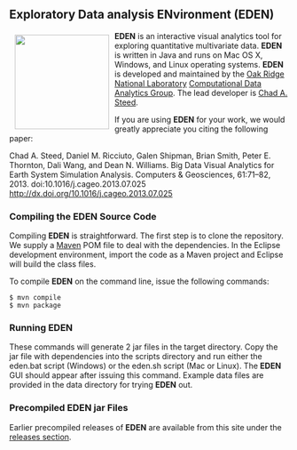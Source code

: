 ## Exploratory Data analysis ENvironment (EDEN)

<img src="http://cda.ornl.gov/projects/eden/img/eden_logo.png" width="170" align="left" hspace="10" vspace="6">

**EDEN** is an interactive visual analytics tool for exploring quantitative multivariate data.  **EDEN** is written in Java and runs on Mac OS X, Windows, and Linux operating systems. **EDEN** is developed and maintained by the [Oak Ridge National Laboratory](http://www.ornl.gov) [Computational Data Analytics Group](http://cda.ornl.gov).  The lead developer is [Chad A. Steed](http://csteed.com/). 

If you are using **EDEN** for your work, we would greatly appreciate you citing the following paper:

Chad A. Steed, Daniel M. Ricciuto, Galen Shipman, Brian Smith, Peter E. Thornton, Dali Wang, and Dean N. Williams. Big Data Visual Analytics for Earth System Simulation Analysis. Computers & Geosciences, 61:71–82, 2013. doi:10.1016/j.cageo.2013.07.025  http://dx.doi.org/10.1016/j.cageo.2013.07.025

### Compiling the EDEN Source Code

Compiling **EDEN** is straightforward.  The first step is to clone the repository.  We supply a [Maven](http://maven.apache.org/) POM file to deal with the dependencies.  In the Eclipse development environment, import the code as a Maven project and Eclipse will build the class files.  

To compile **EDEN** on the command line, issue the following commands:

```
$ mvn compile
$ mvn package
```

### Running EDEN

These commands will generate 2 jar files in the target directory.  Copy the jar file with dependencies into the scripts directory and run either the eden.bat script (Windows) or the eden.sh script (Mac or Linux).  The **EDEN** GUI should appear after issuing this command.  Example data files are provided in the data directory for trying **EDEN** out.  

### Precompiled EDEN jar Files

Earlier precompiled releases of **EDEN** are available from this site under the [releases 
section](https://github.com/csteed/eden/releases).